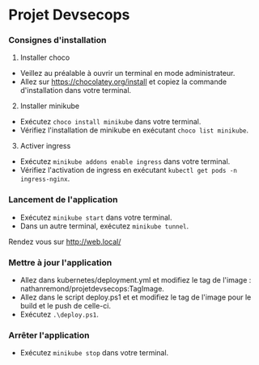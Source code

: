 # Projet Devsecops

### Consignes d'installation

1) Installer choco

- Veillez au préalable à ouvrir un terminal en mode administrateur.
- Allez sur https://chocolatey.org/install et copiez la commande d'installation dans votre terminal.

2) Installer minikube

- Exécutez `choco install minikube` dans votre terminal.
- Vérifiez l'installation de minikube en exécutant `choco list minikube`.


3) Activer ingress

- Exécutez `minikube addons enable ingress` dans votre terminal.
- Vérifiez l'activation de ingress en exécutant `kubectl get pods -n ingress-nginx`.

### Lancement de l'application

- Exécutez `minikube start` dans votre terminal.
- Dans un autre terminal, exécutez `minikube tunnel`.

Rendez vous sur http://web.local/

### Mettre à jour l'application

- Allez dans kubernetes/deployment.yml et modifiez le tag de l'image : nathanremond/projetdevsecops:TagImage.
- Allez dans le script deploy.ps1 et et modifiez le tag de l'image pour le build et le push de celle-ci.
- Exécutez `.\deploy.ps1`.

### Arrêter l'application

- Exécutez `minikube stop` dans votre terminal.